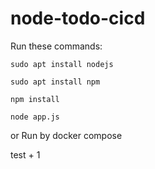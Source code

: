 # node-todo-cicd

Run these commands:


`sudo apt install nodejs`


`sudo apt install npm`


`npm install`

`node app.js`

or Run by docker compose

test + 1

